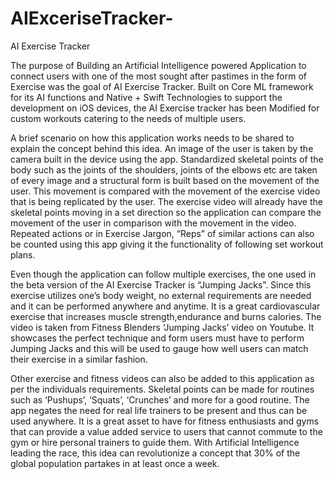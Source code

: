 # AIExceriseTracker-

AI Exercise Tracker
 

The purpose of Building an Artificial Intelligence powered Application to connect users with one of the most sought after pastimes in the form of Exercise was the goal of AI Exercise Tracker. Built on Core ML framework for its AI functions and Native + Swift Technologies to support the development on iOS devices, the AI Exercise tracker has been Modified for custom workouts catering to the needs of multiple users. 
 

A brief scenario on how this application works needs to be shared to explain the concept behind this idea. An image of the user is taken by the camera built in the device using the app. Standardized skeletal points of the body such as the joints of the shoulders, joints of the elbows etc are taken of every image and a structural form is built based on the movement of the user. This movement is compared with the movement of the exercise video that is being replicated by the user. The exercise video will already have the skeletal points moving in a set direction so the application can compare the movement of the user in comparison with the movement in the video. Repeated actions or in Exercise Jargon, “Reps” of similar actions can also be counted using this app giving it the functionality of following set workout plans.
 

Even though the application can follow multiple exercises, the one used in the beta version of the AI Exercise Tracker is “Jumping Jacks”. Since this exercise utilizes one’s body weight, no external requirements are needed and it can be performed anywhere and anytime. It is a great cardiovascular exercise that increases muscle strength,endurance and burns calories. The video is taken from Fitness Blenders ‘Jumping Jacks’ video on Youtube. It showcases the perfect technique and form users must have to perform Jumping Jacks and this will be used to gauge how well users can match their exercise in a similar fashion.

Other exercise and fitness videos can also be added to this application as per the individuals requirements. Skeletal points can be made for routines such as ‘Pushups’, ‘Squats’, ‘Crunches’ and more for a good routine. The app negates the need for real life trainers to be present and thus can be used anywhere. It is a great asset to have for fitness enthusiasts and gyms that can provide a value added service to users that cannot commute to the gym or hire personal trainers to guide them. With Artificial Intelligence leading the race, this idea can revolutionize a concept that 30% of the global population partakes in at least once a week.
